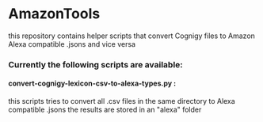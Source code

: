 # AmazonTools

this repository contains helper scripts that convert Cognigy files to Amazon Alexa compatible .jsons and vice versa

### Currently the following scripts are available:

#### convert-cognigy-lexicon-csv-to-alexa-types.py :

this scripts tries to convert all .csv files in the same directory to Alexa compatible .jsons
the results are stored in an "alexa" folder
